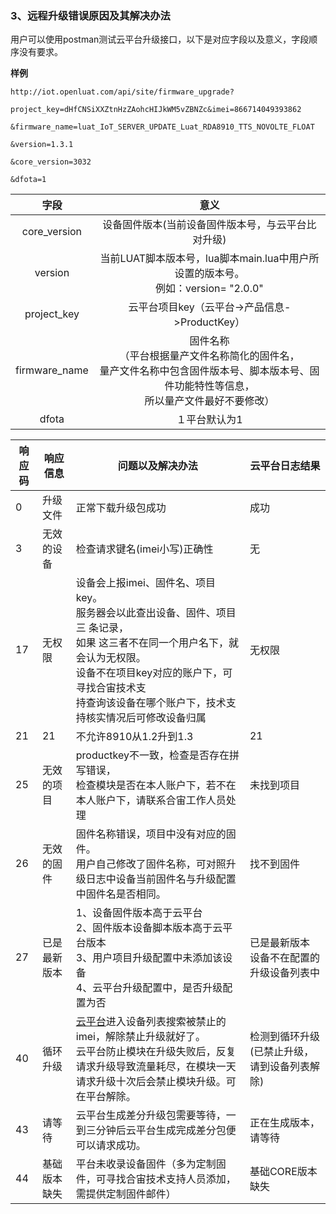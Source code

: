 ### 3、远程升级错误原因及其解决办法
用户可以使用postman测试云平台升级接口，以下是对应字段以及意义，字段顺序没有要求。

**样例**  	

`http://iot.openluat.com/api/site/firmware_upgrade?							`

`project_key=dHfCNSiXXZtnHzZAohcHIJkWM5vZBNZc&imei=866714049393862`

`&firmware_name=luat_IoT_SERVER_UPDATE_Luat_RDA8910_TTS_NOVOLTE_FLOAT`

`&version=1.3.1`

`&core_version=3032`

`&dfota=1`

|     字段      |                             意义                             |
| :-----------: | :----------------------------------------------------------: |
| core_version  |      设备固件版本(当前设备固件版本号，与云平台比对升级)      |
|    version    | 当前LUAT脚本版本号，lua脚本main.lua中用户所设置的版本号。<br> 例如：version= "2.0.0" |
|  project_key  |        云平台项目key（云平台->产品信息->ProductKey）         |
| firmware_name | 固件名称<br>（平台根据量产文件名称简化的固件名，<br />量产文件名称中包含固件版本号、脚本版本号、固件功能特性等信息，<br />所以量产文件最好不要修改） |
|     dfota     |                        １平台默认为1                         |

| 响应码 | 响应信息     | 问题以及解决办法                                             | 云平台日志结果                               |
| ------ | ------------ | ------------------------------------------------------------ | -------------------------------------------- |
| 0      | 升级文件     | 正常下载升级包成功                                           | 成功                                         |
| 3      | 无效的设备   | 检查请求键名(imei小写)正确性                                 | 无                                           |
| 17     | 无权限       | 设备会上报imei、固件名、项目key。<br />服务器会以此查出设备、固件、项目三 条记录，<br />如果 这三者不在同一个用户名下，就会认为无权限。<br>设备不在项目key对应的账户下，可寻找合宙技术支<br />持查询该设备在哪个账户下，技术支持核实情况后可修改设备归属 | 无权限                                       |
| 21     | 21           | 不允许8910从1.2升到1.3                                       | 21                                           |
| 25     | 无效的项目   | productkey不一致，检查是否存在拼写错误，<br />检查模块是否在本人账户下，若不在本人账户下，请联系合宙工作人员处理 | 未找到项目                                   |
| 26     | 无效的固件   | 固件名称错误，项目中没有对应的固件。<br />用户自己修改了固件名称，可对照升级日志中设备当前固件名与升级配置中固件名是否相同。 | 找不到固件                                   |
| 27     | 已是最新版本 | 1、设备固件版本高于云平台<br>2、固件版本设备脚本版本高于云平台版本<br>3、用户项目升级配置中未添加该设备<br />4、云平台升级配置中，是否升级配置为否 | 已是最新版本<br>设备不在配置的升级设备列表中 |
| 40     | 循环升级     | [云平台](https://iot.openluat.com/)进入设备列表搜索被禁止的imei，解除禁止升级就好了。<br />云平台防止模块在升级失败后，反复请求升级导致流量耗尽，在模块一天请求升级十次后会禁止模块升级。可在平台解除。 | 检测到循环升级(已禁止升级，请到设备列表解除) |
| 43     | 请等待       | 云平台生成差分升级包需要等待，一到三分钟后云平台生成完成差分包便可以请求成功。 | 正在生成版本，请等待                         |
| 44     | 基础版本缺失 | 平台未收录设备固件（多为定制固件，可寻找合宙技术支持人员添加，需提供定制固件邮件） | 基础CORE版本缺失                             |

